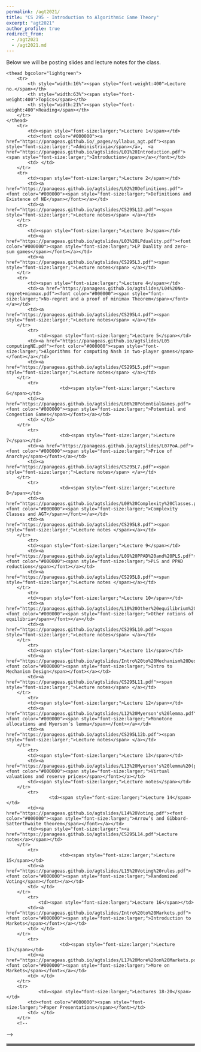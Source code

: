 ```yaml
---
permalink: /agt2021/
title: "CS 295 - Introduction to Algorithmic Game Theory"
excerpt: "agt2021"
author_profile: true
redirect_from: 
  - /agt2021
  - /agt2021.md
---
```

Below we will be posting slides and lecture notes for the class. 

<table align="center" border="3" cellpadding="2" cellspacing="2">
	 
	<thead bgcolor="lightgreen">
		<tr>
			<th style="width:16%"><span style="font-weight:400">Lecture no.</span></th>
			<th style="width:63%"><span style="font-weight:400">Topics</span></th>
			<th style="width:21%"><span style="font-weight:400">Reading</span></th>
		</tr>
	</thead>
		<tr>
			<td><span style="font-size:larger;">Lecture 1</span></td>
			<td><font color="#000000"><a href="https://panageas.github.io/_pages/syllabus_agt.pdf"><span style="font-size:larger;">Administrivia</span></a>,  <a href="https://panageas.github.io/agtslides/L01%20Introduction.pdf"><span style="font-size:larger;">Introduction</span></a></font></td>
			<td> </td>
		</tr>
		<tr>
			<td><span style="font-size:larger;">Lecture 2</span></td>
			<td><a href="https://panageas.github.io/agtslides/L02%20Definitions.pdf"><font color="#000000"><span style="font-size:larger;">Definitions and Existence of NE</span></font></a></td>
			<td><a href="https://panageas.github.io/agtslides/CS295L12.pdf"><span style="font-size:larger;">Lecture notes</span> </a></td>
		</tr>
		<tr>
			<td><span style="font-size:larger;">Lecture 3</span></td>
			<td><a href="https://panageas.github.io/agtslides/L03%20LPduality.pdf"><font color="#000000"><span style="font-size:larger;">LP Duality and zero-sum games</span></font></a></td>
			<td><a href="https://panageas.github.io/agtslides/CS295L3.pdf"><span style="font-size:larger;">Lecture notes</span> </a></td>
		</tr>
		<tr>
			<td><span style="font-size:larger;">Lecture 4</span></td>
			<td><a href="https://panageas.github.io/agtslides/L04%20No-regret+minmax.pdf"><font color="#000000"><span style="font-size:larger;">No-regret and a proof of minimax Theorem</span></font></a></td>
			<td><a href="https://panageas.github.io/agtslides/CS295L4.pdf"><span style="font-size:larger;">Lecture notes</span> </a></td>
		</tr>
			<tr>
				<td><span style="font-size:larger;">Lecture 5</span></td>
			<td><a href="https://panageas.github.io/agtslides/L05 computingNE.pdf"><font color="#000000"><span style="font-size:larger;">Algorithms for computing Nash in two-player games</span></font></a></td>
			<td><a href="https://panageas.github.io/agtslides/CS295L5.pdf"><span style="font-size:larger;">Lecture notes</span> </a></td>
		</tr>
			<tr>
						<td><span style="font-size:larger;">Lecture 6</span></td>
			<td><a href="https://panageas.github.io/agtslides/L06%20PotentialGames.pdf"><font color="#000000"><span style="font-size:larger;">Potential and Congestion Games</span></font></a></td>
			<td> </td>
		</tr>
			<tr>
						<td><span style="font-size:larger;">Lecture 7</span></td>
			<td><a href="https://panageas.github.io/agtslides/L07PoA.pdf"><font color="#000000"><span style="font-size:larger;">Price of Anarchy</span></font></a></td>
			<td><a href="https://panageas.github.io/agtslides/CS295L7.pdf"><span style="font-size:larger;">Lecture notes</span> </a></td>
		</tr>
			<tr>
						<td><span style="font-size:larger;">Lecture 8</span></td>
			<td><a href="https://panageas.github.io/agtslides/L08%20Complexity%20Classes.pdf"><font color="#000000"><span style="font-size:larger;">Complexity Classes and AGT</span></font></a></td>
			<td><a href="https://panageas.github.io/agtslides/CS295L8.pdf"><span style="font-size:larger;">Lecture notes </span></a></td>
		</tr>
			<tr>
			<td><span style="font-size:larger;">Lecture 9</span></td>
			<td><a href="https://panageas.github.io/agtslides/L09%20PPAD%20and%20PLS.pdf"><font color="#000000"><span style="font-size:larger;">PLS and PPAD reductions</span></font></a></td>
			<td><a href="https://panageas.github.io/agtslides/CS295L8.pdf"><span style="font-size:larger;">Lecture notes </span></a></td>
		</tr>
			<tr>
			<td><span style="font-size:larger;">Lecture 10</span></td>
			<td><a href="https://panageas.github.io/agtslides/L10%20Other%20equilibrium%20notions.pdf"><font color="#000000"><span style="font-size:larger;">Other notions of equilibria</span></font></a></td>
			<td><a href="https://panageas.github.io/agtslides/CS295L10.pdf"><span style="font-size:larger;">Lecture notes</span> </a></td>
		</tr>
			<tr>
			<td><span style="font-size:larger;">Lecture 11</span></td>
			<td><a href="https://panageas.github.io/agtslides/Intro%20to%20Mechanism%20Design.pdf"><font color="#000000"><span style="font-size:larger;">Intro to Mechanism Design</span></font></a></td>
			<td><a href="https://panageas.github.io/agtslides/CS295L11.pdf"><span style="font-size:larger;">Lecture notes</span> </a></td>
		</tr>
			<tr>
			<td><span style="font-size:larger;">Lecture 12</span></td>
			<td><a href="https://panageas.github.io/agtslides/L12%20Myerson's%20lemma.pdf"><font color="#000000"><span style="font-size:larger;">Monotone allocations and Myerson’s lemma</span></font></a></td>
			<td><a href="https://panageas.github.io/agtslides/CS295L12b.pdf"><span style="font-size:larger;">Lecture notes</span> </a></td>
		</tr>
			<tr>
			<td><span style="font-size:larger;">Lecture 13</span></td>
			<td><a href="https://panageas.github.io/agtslides/L13%20Myerson's%20lemma%20(part2).pdf"><font color="#000000"><span style="font-size:larger;">Virtual valuations and reserve prices</span></font></a></td>
			<td><span style="font-size:larger;">Lecture notes</span></td>
		</tr>
			<tr>
					<td><span style="font-size:larger;">Lecture 14</span></td>
			<td><a href="https://panageas.github.io/agtslides/L14%20Voting.pdf"><font color="#000000"><span style="font-size:larger;">Arrow’s and Gibbard-Satterthwaite theorem</span></font></a></td>
			<td><span style="font-size:larger;"><a href="https://panageas.github.io/agtslides/CS295L14.pdf">Lecture notes</a></span></td>
		</tr>
			<tr>
						<td><span style="font-size:larger;">Lecture 15</span></td>
			<td><a href="https://panageas.github.io/agtslides/L15%20Voting%20rules.pdf"><font color="#000000"><span style="font-size:larger;">Randomized Voting</span></font></a></td>
			<td> </td>
		</tr>
			<tr>
				<td><span style="font-size:larger;">Lecture 16</span></td>
			<td><a href="https://panageas.github.io/agtslides/Intro%20to%20Markets.pdf"><font color="#000000"><span style="font-size:larger;">Introduction to Markets</span></font></a></td>
			<td> </td>
		</tr>
			<tr>
						<td><span style="font-size:larger;">Lecture 17</span></td>
			<td><a href="https://panageas.github.io/agtslides/L17%20More%20on%20Markets.pdf"><font color="#000000"><span style="font-size:larger;">More on Markets</span></font></a></td>
			<td> </td>
		</tr>
		<tr>
				<td><span style="font-size:larger;">Lectures 18-20</span></td>
			<td><font color="#000000"><span style="font-size:larger;">Paper Presentations</span></font></td>
			<td> </td>
		</tr> 
		<!--
-->
		 
</table>
